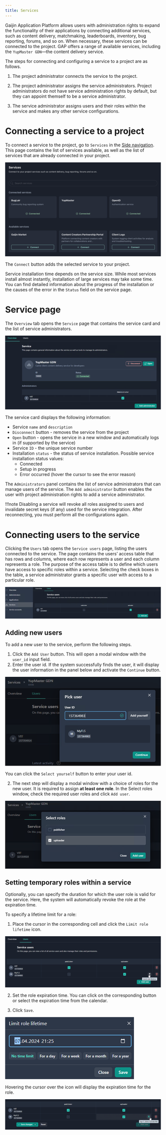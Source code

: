 ```yaml
---
title: Services
---
```


Gaijin Application Platform allows users with administration rights to expand the functionality of their applications by connecting additional services, such as content delivery, matchmaking, leaderboards, inventory, bug reporting, forums, and so on. When necessary, these services can be connected to the project. GAP offers a range of available services, including the `YupMaster GDN`—the content delivery service.

The steps for connecting and configuring a service to a project are as follows.

1. The project administrator connects the service to the project.

2. The project administrator assigns the service administrators. Project administrators do not have service administration rights by default, but they can appoint themself to be a service administrator.

3. The service administrator assigns users and their roles within the service and makes any other service configurations.

# Connecting a service to a project

To connect a service to the project, go to `Services` in the [Side navigation](getting-started.md#side-navigation). This page contains the list of services available, as well as the list of services that are already connected in your project.

![List of services](./assets/service-list.png)

The `Connect` button adds the selected service to your project.

Service installation time depends on the service size. While most services install almost instantly, installation of large services may take some time. You can find detailed information about the progress of the installation or the causes of the error in the `Status` field on the service page.

# Service page

The `Overview` tab opens the `Service` page that contains the service card and the list of service administrators.

![Service overview](./assets/service.png)

The service card displays the following information:

- Service `name` and `description`
- `Disconnect` button - removes the service from the project
- `Open` button - opens the service in a new window and automatically logs in (if supported by the service)
- Service `ID` - the unique service number
- Installation `status` - the status of service installation. Possible service installation status values:
  - Connected
  - Setup in progress
  - Error occurred (hover the cursor to see the error reason)



The `Administrators` panel contains the list of service administrators that can manage users of the service. The `Add administrator` button enables the user with project administration rights to add a service administrator.

!!!note
    Disabling a service will revoke all roles assigned to users and invalidate secret keys (if any) used for the service integration. After reconnecting, you must perform all the configurations again.

# Connecting users to the service

Clicking the `Users` tab opens the `Service users` page, listing the users connected to the service. The page contains the users’ access table that has rows and columns, where each row represents a user and each column represents a role. The purpose of the access table is to define which users have access to specific roles within a service. Selecting the check boxes in the table, a service administrator grants a specific user with access to a particular role.

![Search user by user_id](./assets/users-list.png)

## Adding new users

To add a new user to the service, perform the following steps.

1. Click the `Add User` button. This will open a modal window with the `user_id` input field.
2. Enter the user id. If the system successfully finds the user, it will display the user information in the panel below and activate the `Continue` button.

![Search user by user_id](./assets/user-pick.png)

You can click the `Select yourself` button to enter your user id.

2. The next step will display a modal window with a choice of roles for the new user. It is required to assign **at least one role**. In the Select roles window, check the required user roles and click `Add user`.

![Service users](./assets/select-roles.png)

## Setting temporary roles within a service

Optionally, you can specify the duration for which the user role is valid for the service. Here, the system will automatically revoke the role at the expiration time.

To specify a lifetime limit for a role:

1. Place the cursor in the corresponding cell and click the `Limit role lifetime` icon.

![Service users](./assets/set-temp-role-service.png)

2. Set the role expiration time. You can click on the corresponding button or select the expiration time from the calendar.

3. Click `Save`.

![Service users](./assets/set-role-expir-service.png)

Hovering the cursor over the icon will display the expiration time for the role.

![Service users](./assets/view-temp-role-service.png)

